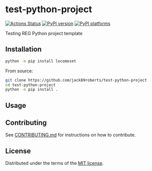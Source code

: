 # test-python-project

[![Actions Status][actions-badge]][actions-link]
[![PyPI version][pypi-version]][pypi-link]
[![PyPI platforms][pypi-platforms]][pypi-link]

Testing REG Python project template

## Installation

```bash
python -m pip install locomoset
```

From source:
```bash
git clone https://github.com/jack89roberts/test-python-project
cd test-python-project
python -m pip install .
```

## Usage


## Contributing

See [CONTRIBUTING.md](CONTRIBUTING.md) for instructions on how to contribute.

## License

Distributed under the terms of the [MIT license](LICENSE).


<!-- prettier-ignore-start -->
[actions-badge]:            https://github.com/jack89roberts/test-python-project/workflows/CI/badge.svg
[actions-link]:             https://github.com/jack89roberts/test-python-project/actions
[pypi-link]:                https://pypi.org/project/test-python-project/
[pypi-platforms]:           https://img.shields.io/pypi/pyversions/test-python-project
[pypi-version]:             https://img.shields.io/pypi/v/test-python-project
<!-- prettier-ignore-end -->
